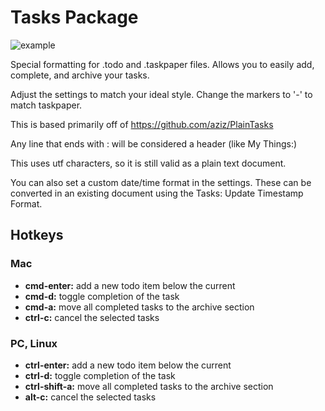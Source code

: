 # Tasks Package

![example](https://raw.githubusercontent.com/irrationalistic/atom-tasks/master/images/tasks_example.png)

Special formatting for .todo and .taskpaper files. Allows you to easily add, complete,
and archive your tasks.

Adjust the settings to match your ideal style. Change the markers to '-' to match
taskpaper.

This is based primarily off of https://github.com/aziz/PlainTasks

Any line that ends with : will be considered a header (like My Things:)

This uses utf characters, so it is still valid as a plain text document.

You can also set a custom date/time format in the settings. These can be converted
in an existing document using the Tasks: Update Timestamp Format.

## Hotkeys

### Mac
* **cmd-enter:** add a new todo item below the current
* **cmd-d:** toggle completion of the task
* **cmd-a:** move all completed tasks to the archive section
* **ctrl-c:** cancel the selected tasks

### PC, Linux
* **ctrl-enter:** add a new todo item below the current
* **ctrl-d:** toggle completion of the task
* **ctrl-shift-a:** move all completed tasks to the archive section
* **alt-c:** cancel the selected tasks
